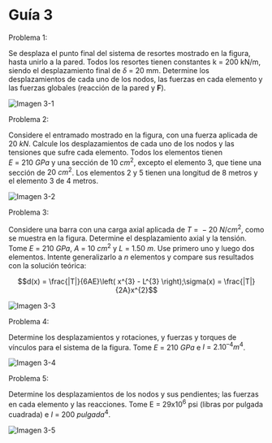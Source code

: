 # Guía 3

Problema 1:

Se desplaza el punto final del sistema de resortes mostrado en la figura, hasta unirlo a la pared. Todos los resortes tienen constantes $\mathrm{k}~=~200~\mathrm{kN/m}$, siendo el desplazamiento final de $\delta~=~20~\mathrm{mm}$. Determine los desplazamientos de cada uno de los nodos, las fuerzas en cada elemento y las fuerzas globales (reacción de la pared y **F**).

   ![Imagen 3-1](./Practica_1/img-3.1.png "Ejercicio 3-1")

Problema 2:

Considere el entramado mostrado en la figura, con una fuerza aplicada de
$20~kN$. Calcule los desplazamientos de cada uno de los nodos y las
tensiones que sufre cada elemento. Todos los elementos tienen $E~=~210~
GPa$ y una sección de $10~cm^2$, excepto el elemento 3, que tiene
una sección de $20~cm^2$. Los elementos 2 y 5 tienen una
longitud de 8 metros y el elemento 3 de 4 metros.

![Imagen 3-2](./img/img-3.2.png "Ejercicio 3-2")

Problema 3:

Considere una barra con una carga axial aplicada de $T~=~-20~N/cm^2$, como se muestra en la figura. Determine el
desplazamiento axial y la tensión. Tome $E~=~210~GPa$, $A~=~10~cm^2$ y $L~=~1.50~m$. Use primero uno y luego dos elementos.
Intente generalizarlo a $n$ elementos y compare sus resultados con la
solución teórica:

$$d(x) = \frac{|T|}{6AE}\left( x^{3} - L^{3} \right);\sigma(x) = \frac{|T|}{2A}x^{2}$$

![Imagen 3-3](./img/img-3.3.png "Ejercicio 3-3")

Problema 4:

Determine los desplazamientos y rotaciones, y fuerzas y torques de
vínculos para el sistema de la figura. Tome $E~=~210~GPa$ e $I~=~2.10^{–4} m^4$.

![Imagen 3-4](./img/img-3.4.png "Ejercicio 3-4")

Problema 5:

Determine los desplazamientos de los nodos y sus pendientes; las fuerzas
en cada elemento y las reacciones. Tome E = 29x10<sup>6</sup> psi
(libras por pulgada cuadrada) e $I~=~200~pulgada^4$.

![Imagen 3-5](./img/img-3.5.png "Ejercicio 3-5")
